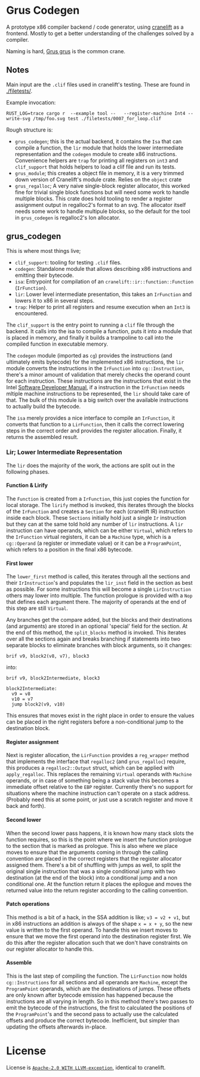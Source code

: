 # Grus Codegen

A prototype x86 compiler backend / code generator, using [cranelift][cranelift] as a frontend.
Mostly to get a better understanding of the challenges solved by a compiler.

Naming is hard, [Grus grus](https://en.wikipedia.org/wiki/Common_crane) is the common crane.

## Notes

Main input are the `.clif` files used in cranelift's testing. These are found in [./filetests/](/filetests/).

Example invocation:
```
RUST_LOG=trace cargo r  --example tool --   --register-machine Int4 --write-svg /tmp/foo.svg test ./filetests/0007_for_loop.clif
```



Rough structure is:
- `grus_codegen`; this is the actual backend, it contains the `Isa` that can compile a function, the `lir` module that
  holds the lower intermediate representation and the `codegen` module to create x86 instructions. Convenience helpers
  are `trap` for printing all registers on `int3` and `clif_support` that holds helpers to load a clif file and run its tests.
- `grus_module`; this creates a object file in memory, it is a very trimmed down version of Cranelift's module crate.
  Relies on the `object` crate
- `grus_regalloc`; A very naive single-block register allocator, this worked fine for trivial single block functions but
  will need some work to handle multiple blocks. This crate does hold tooling to render a register assignment output in
  regalloc2's format to an svg. The allocator itself needs some work to handle multipule blocks, so the default for the
  tool in `grus_codegen` is regalloc2's Ion allocator.


## grus_codegen

This is where most things live;
- `clif_support`: tooling for testing `.clif` files.
- `codegen`: Standalone module that allows describing x86 instructions and emitting their bytecode.
- `isa`: Entrypoint for compilation of an `cranelift::ir::function::Function` (`IrFunction`).
- `lir`: Lower level intermediate presentation, this takes an `IrFunction` and lowers it to x86 in several steps.
- `trap`: Helper to print all registers and resume execution when an `Int3` is encountered.

The `clif_support`  is the entry point to running a `clif` file through the backend. It calls into the isa to compile a
function, puts it into a module that is placed in memory, and finally it builds a trampoline to call into the compiled
function in executable memory.

The `codegen` module (imported as `cg`) provides the instructions (and ultimately emits bytecode) for the implemented
x86 instructions, the `lir` module converts the instructions in the `IrFunction` into `cg::Instruction`, there's a minor
amount of validation that merely checks the operand count for each instruction. These instructions are the instructions
that exist in the Intel [Software Developer Manual](https://www.intel.com/content/www/us/en/developer/articles/technical/intel-sdm.html),
if a instruction in the `IrFunction` needs mltiple machine instructions to be represented, the `lir` should take care
of that. The bulk of this module is a big switch over the available instructions to actually build the bytecode.

The `isa` merely provides a nice interface to compile an `IrFunction`, it converts that function to a `LirFunction`, then
it calls the correct lowering steps in the correct order and provides the register allocation. Finally, it returns the
assembled result.


### Lir; Lower Intermediate Representation
The `lir` does the majority of the work, the actions are split out in the following phases.

#### Function & Lirify
The `Function` is created from a `IrFunction`, this just copies the function for local storage.
The `lirify` method is invoked, this iterates through the blocks of the `IrFunction` and creates a `Section` for each
(cranelift IR) instruction inside each block. These `Sections` initially hold just a single `Ir` instruction but they
can at the same told hold any number of `lir` instructions. A `lir` instruction can have operands, which can be either
`Virtual`, which refers to the `IrFunction` virtual registers, it can be a `Machine` type, which is a `cg::Operand`
(a register or immediate value) or it can be a `ProgramPoint`, which refers to a position in the final x86 bytecode.

#### First lower
The `lower_first` method is called, this iterates through all the sections and their `IrInstruction`'s and populates
the `lir_inst` field in the section as best as possible. For some instructions this will become a single `LirInstruction`
others may lower into multiple. The function prologue is provided with a `Nop` that defines each argument there.
The majority of operands at the end of this step are still `Virtual`.

Any branches get the compare added, but the blocks and their destinations (and arguments) are stored in an optional
'special' field for the section. At the end of this method, the `split_blocks` method is invoked. This iterates over
all the sections again and breaks branching if statements into two separate blocks to eliminate branches with block
arguments, so it changes:
```
brif v9, block2(v8, v7), block3
```
into:
```
brif v9, block2Intermediate, block3

block2Intermediate:
  v9 = v8
  v10 = v7
  jump block2(v9, v10)
```

This ensures that moves exist in the right place in order to ensure the values can be placed in the right registers
before a non-conditional jump to the destination block.

#### Register assignment
Next is register allocation, the `LirFunction` provides a `reg_wrapper` method that implements the interface that
`regalloc2` (and `grus_regalloc`) require, this produces a `regalloc2::Output` struct, which can be applied with
`apply_regalloc`. This replaces the remaining `Virtual` operands with `Machine` operands, or in case of something being
a stack value this becomes a immediate offset relative to the `EBP` register. Currently there's no support for situations
where the machine instruction can't operate on a stack address. (Probably need this at some point, or just use a scratch
register and move it back and forth).

#### Second lower
When the second lower pass happens, it is known how many stack slots the function requires, so this is the point where
we insert the function prologue to the section that is marked as prologue. This is also where we place moves to ensure
that the arguments coming in through the calling convention are placed in the correct registers that the register
allocator assigned them. There's a bit of shuffling with jumps as well, to split the original single instruction that
was a single conditional jump with two destination (at the end of the block) into a conditional jump and a non
conditional one. At the function return it places the epilogue and moves the returned value into the return register
according to the calling convention.

#### Patch operations
This method is a bit of a hack, in the SSA addition is like; `v3 = v2 + v1`, but in x86 instructions an addition is
always of the shape `x = x + y`, so the new value is written to the first operand. To handle this we insert moves to
ensure that we move the first operand into the destination register first. We do this after the register allocation such
that we don't have constraints on our register allocator to handle this.

#### Assemble
This is the last step of compiling the function. The `LirFunction` now holds `cg::Instructions` for all sections and all
operands are `Machine`, except the `ProgramPoint` operands, which are the destinations of jumps. These offsets are only
known after bytecode emission has happened because the instructions are all varying in length. So in this method there's
two passes to emit the bytecode of the instructions, the first to calculated the positions of the `ProgramPoint`'s and
the second pass to actually use the calculated offsets and produce the correct bytecode. Inefficient, but simpler than
updating the offsets afterwards in-place.



# License
License is [`Apache-2.0 WITH LLVM-exception`](./LICENSE), identical to cranelift.

[cranelift]: https://cranelift.dev/
[cranelift_codegen]: https://docs.rs/cranelift-codegen/latest/cranelift_codegen/
[regalloc2]: https://docs.rs/regalloc2/latest/regalloc2/
